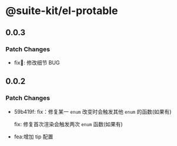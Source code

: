 # @suite-kit/el-protable

## 0.0.3

### Patch Changes

- fix🐛: 修改细节 BUG

## 0.0.2

### Patch Changes

- 59b419f: fix：修复某一 `enum` 改变时会触发其他 `enum` 的函数(如果有)

  fix: 修复首次渲染会触发两次 `enum` 函数(如果有)

- fea:增加 tip 配置
